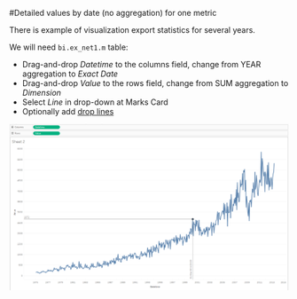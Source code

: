 #Detailed values by date (no aggregation) for one metric

There is example of visualization export statistics for several years.
 
We will need `bi.ex_net1.m` table:

- Drag-and-drop _Datetime_ to the columns field, change from YEAR aggregation to _Exact Date_ 
- Drag-and-drop _Value_ to the rows field, change from SUM aggregation to _Dimension_
- Select _Line_ in drop-down at Marks Card
- Optionally add [drop lines](comparision_of_two_metrics_at_one_bar_graph.md/#drop-lines)

![](images/detailed_values.png)